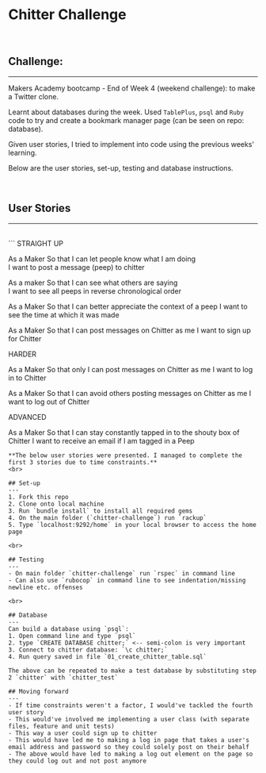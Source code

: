 Chitter Challenge
=================

<br>

## Challenge:
---

Makers Academy bootcamp - End of Week 4 (weekend challenge): to make a Twitter clone. <br>

Learnt about databases during the week. Used `TablePlus`, `psql` and `Ruby` code to try and create a bookmark manager page (can be seen on repo: database). <br>

Given user stories, I tried to implement into code using the previous weeks' learning. <br>

Below are the user stories, set-up, testing and database instructions.

<br>

## User Stories
---
<br>
```
STRAIGHT UP

As a Maker
So that I can let people know what I am doing  
I want to post a message (peep) to chitter

As a maker
So that I can see what others are saying  
I want to see all peeps in reverse chronological order

As a Maker
So that I can better appreciate the context of a peep
I want to see the time at which it was made

As a Maker
So that I can post messages on Chitter as me
I want to sign up for Chitter

HARDER

As a Maker
So that only I can post messages on Chitter as me
I want to log in to Chitter

As a Maker
So that I can avoid others posting messages on Chitter as me
I want to log out of Chitter

ADVANCED

As a Maker
So that I can stay constantly tapped in to the shouty box of Chitter
I want to receive an email if I am tagged in a Peep
```
**The below user stories were presented. I managed to complete the first 3 stories due to time constraints.**
<br>

## Set-up
---
1. Fork this repo
2. Clone onto local machine
3. Run `bundle install` to install all required gems
4. On the main folder (`chitter-challenge`) run `rackup`
5. Type `localhost:9292/home` in your local browser to access the home page

<br>

## Testing
---
- On main folder `chitter-challenge` run `rspec` in command line
- Can also use `rubocop` in command line to see indentation/missing newline etc. offenses

<br>

## Database
---
Can build a database using `psql`:
1. Open command line and type `psql`
2. type `CREATE DATABASE chitter;` <-- semi-colon is very important
3. Connect to chitter database: `\c chitter;`
4. Run query saved in file `01_create_chitter_table.sql`

The above can be repeated to make a test database by substituting step 2 `chitter` with `chitter_test`

## Moving forward
---
- If time constraints weren't a factor, I would've tackled the fourth user story
- This would've involved me implementing a user class (with separate files, feature and unit tests)
- This way a user could sign up to chitter
- This would have led me to making a log in page that takes a user's email address and password so they could solely post on their behalf
- The above would have led to making a log out element on the page so they could log out and not post anymore
